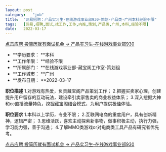 ```yaml
---
layout:	post
category:	"job"
title:	"网易招聘：产品实习生-在线游戏事业部930-策划-产品类-广州本科经验不限"
tags:	[网易,招聘,面试,找工作,工作,内推,策划,产品类,广州,本科,经验不限]
date:	2022-03-17
---
```


[点击应聘 投简历就有面试机会 -> 产品实习生-在线游戏事业部930](http://mobile.bole.netease.com/bole/boleDetail?id=34748&employeeId=346f03c3cda5f04c&key=all)



- **学历要求： **本科
- **工作年限： **经验不限
- **所属部门： **在线游戏事业部-藏宝阁工作室-策划组
- **工作城市： **广州
- **发布日期： **2022-03-17



**职位描述**
1.对游戏有热爱，负责藏宝阁产品策划工作；
2.把握买卖家心理，创建提升用户留存的互动玩法，建设牵引卖家售卖的商业权益体系；
3.深入挖掘大神和cc直播流量特色，挖掘藏宝阁结合模式，为用户提供极佳体验。





**职位要求**
1.本科以上学历，专业不限；
2.互联网电商的重度用户，具有创新精神，逻辑严密；
3.思维活跃，喜欢主动探索新事物，做事积极主动，执行力强，学习能力强，善于沟通；
4.了解MMO类游戏or对电商类工具产品有研究者优先考。



[点击应聘 投简历就有面试机会 -> 产品实习生-在线游戏事业部930](http://mobile.bole.netease.com/bole/boleDetail?id=34748&employeeId=346f03c3cda5f04c&key=all)
